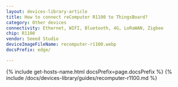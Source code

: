 ```yaml
---
layout: devices-library-article
title: How to connect reComputer R1100 to ThingsBoard?
category: Other devices
connectivity: Ethernet, WIFI, Bluetooth, 4G, LoRaWAN, Zigbee
chip: R1100
vendor: Seeed Studio
deviceImageFileName: recomputer-r1100.webp
docsPrefix: edge/

---
```





{% include get-hosts-name.html docsPrefix=page.docsPrefix %}
{% include /docs/devices-library/guides/recomputer-r1100.md %}